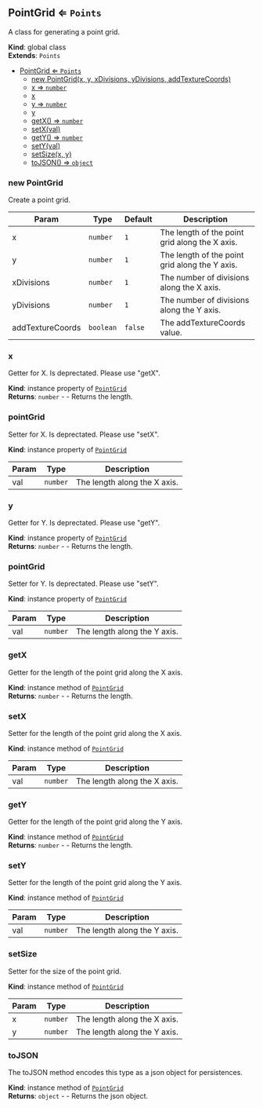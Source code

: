 <a name="PointGrid"></a>

## PointGrid ⇐ <code>Points</code>
A class for generating a point grid.

**Kind**: global class  
**Extends**: <code>Points</code>  

* [PointGrid ⇐ <code>Points</code>](#PointGrid)
    * [new PointGrid(x, y, xDivisions, yDivisions, addTextureCoords)](#new-PointGrid)
    * [x ⇒ <code>number</code>](#x)
    * [x](#x)
    * [y ⇒ <code>number</code>](#y)
    * [y](#y)
    * [getX() ⇒ <code>number</code>](#getX)
    * [setX(val)](#setX)
    * [getY() ⇒ <code>number</code>](#getY)
    * [setY(val)](#setY)
    * [setSize(x, y)](#setSize)
    * [toJSON() ⇒ <code>object</code>](#toJSON)

<a name="new_PointGrid_new"></a>

### new PointGrid
Create a point grid.


| Param | Type | Default | Description |
| --- | --- | --- | --- |
| x | <code>number</code> | <code>1</code> | The length of the point grid along the X axis. |
| y | <code>number</code> | <code>1</code> | The length of the point grid along the Y axis. |
| xDivisions | <code>number</code> | <code>1</code> | The number of divisions along the X axis. |
| yDivisions | <code>number</code> | <code>1</code> | The number of divisions along the Y axis. |
| addTextureCoords | <code>boolean</code> | <code>false</code> | The addTextureCoords value. |

<a name="PointGrid+x"></a>

### x 
Getter for X.Is deprectated. Please use "getX".

**Kind**: instance property of [<code>PointGrid</code>](#PointGrid)  
**Returns**: <code>number</code> - - Returns the length.  
<a name="PointGrid+x"></a>

### pointGrid
Setter for X.Is deprectated. Please use "setX".

**Kind**: instance property of [<code>PointGrid</code>](#PointGrid)  

| Param | Type | Description |
| --- | --- | --- |
| val | <code>number</code> | The length along the X axis. |

<a name="PointGrid+y"></a>

### y 
Getter for Y.Is deprectated. Please use "getY".

**Kind**: instance property of [<code>PointGrid</code>](#PointGrid)  
**Returns**: <code>number</code> - - Returns the length.  
<a name="PointGrid+y"></a>

### pointGrid
Setter for Y.Is deprectated. Please use "setY".

**Kind**: instance property of [<code>PointGrid</code>](#PointGrid)  

| Param | Type | Description |
| --- | --- | --- |
| val | <code>number</code> | The length along the Y axis. |

<a name="PointGrid+getX"></a>

### getX
Getter for the length of the point grid along the X axis.

**Kind**: instance method of [<code>PointGrid</code>](#PointGrid)  
**Returns**: <code>number</code> - - Returns the length.  
<a name="PointGrid+setX"></a>

### setX
Setter for the length of the point grid along the X axis.

**Kind**: instance method of [<code>PointGrid</code>](#PointGrid)  

| Param | Type | Description |
| --- | --- | --- |
| val | <code>number</code> | The length along the X axis. |

<a name="PointGrid+getY"></a>

### getY
Getter for the length of the point grid along the Y axis.

**Kind**: instance method of [<code>PointGrid</code>](#PointGrid)  
**Returns**: <code>number</code> - - Returns the length.  
<a name="PointGrid+setY"></a>

### setY
Setter for the length of the point grid along the Y axis.

**Kind**: instance method of [<code>PointGrid</code>](#PointGrid)  

| Param | Type | Description |
| --- | --- | --- |
| val | <code>number</code> | The length along the Y axis. |

<a name="PointGrid+setSize"></a>

### setSize
Setter for the size of the point grid.

**Kind**: instance method of [<code>PointGrid</code>](#PointGrid)  

| Param | Type | Description |
| --- | --- | --- |
| x | <code>number</code> | The length along the X axis. |
| y | <code>number</code> | The length along the Y axis. |

<a name="PointGrid+toJSON"></a>

### toJSON
The toJSON method encodes this type as a json object for persistences.

**Kind**: instance method of [<code>PointGrid</code>](#PointGrid)  
**Returns**: <code>object</code> - - Returns the json object.  
